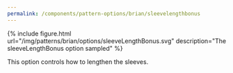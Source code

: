 ```yaml
---
permalink: /components/pattern-options/brian/sleevelengthbonus
---
```

{% include figure.html url="/img/patterns/brian/options/sleeveLengthBonus.svg" description="The sleeveLengthBonus option sampled" %}

This option controls how to lengthen the sleeves.
